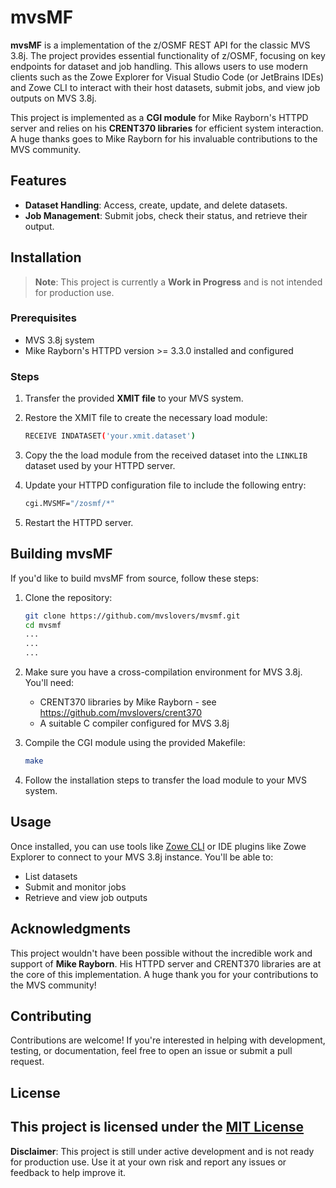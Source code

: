 
# mvsMF

**mvsMF** is a implementation of the z/OSMF REST API for the classic MVS 3.8j. The project provides essential functionality of z/OSMF, focusing on key endpoints for dataset and job handling. This allows users to use modern clients such as the Zowe Explorer for Visual Studio Code (or JetBrains IDEs) and Zowe CLI to interact with their host datasets, submit jobs, and view job outputs on MVS 3.8j.

This project is implemented as a **CGI module** for Mike Rayborn's HTTPD server and relies on his **CRENT370 libraries** for efficient system interaction. A huge thanks goes to Mike Rayborn for his invaluable contributions to the MVS community.

## Features

- **Dataset Handling**: Access, create, update, and delete datasets.
- **Job Management**: Submit jobs, check their status, and retrieve their output.

## Installation

> **Note**: This project is currently a **Work in Progress** and is not intended for production use.

### Prerequisites

- MVS 3.8j system
- Mike Rayborn's HTTPD version >= 3.3.0 installed and configured

### Steps

1. Transfer the provided **XMIT file** to your MVS system.
2. Restore the XMIT file to create the necessary load module:

   ```bash
   RECEIVE INDATASET('your.xmit.dataset') 
   ```

3. Copy the the load module from the received dataset into the `LINKLIB` dataset used by your HTTPD server.
4. Update your HTTPD configuration file to include the following entry:

   ```bash
   cgi.MVSMF="/zosmf/*"
   ```

5. Restart the HTTPD server.

## Building mvsMF

If you'd like to build mvsMF from source, follow these steps:

1. Clone the repository:

   ```bash
   git clone https://github.com/mvslovers/mvsmf.git
   cd mvsmf
   ...
   ... 
   ...
   ```

2. Make sure you have a cross-compilation environment for MVS 3.8j. You'll need:
   - CRENT370 libraries by Mike Rayborn - see <https://github.com/mvslovers/crent370>
   - A suitable C compiler configured for MVS 3.8j
3. Compile the CGI module using the provided Makefile:

   ```bash
   make
   ```

4. Follow the installation steps to transfer the load module to your MVS system.

## Usage

Once installed, you can use tools like [Zowe CLI](https://docs.zowe.org/stable/user-guide/cli-installcli.html) or IDE plugins like Zowe Explorer to connect to your MVS 3.8j instance. You'll be able to:

- List datasets
- Submit and monitor jobs
- Retrieve and view job outputs

## Acknowledgments

This project wouldn't have been possible without the incredible work and support of **Mike Rayborn**. His HTTPD server and CRENT370 libraries are at the core of this implementation. A huge thank you for your contributions to the MVS community!

## Contributing

Contributions are welcome! If you're interested in helping with development, testing, or documentation, feel free to open an issue or submit a pull request.

## License

This project is licensed under the [MIT License](LICENSE)
---

**Disclaimer**: This project is still under active development and is not ready for production use. Use it at your own risk and report any issues or feedback to help improve it.
